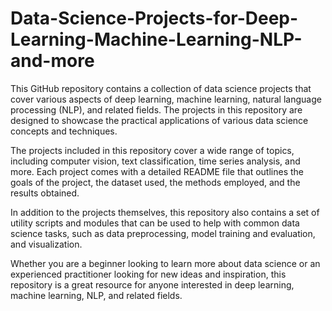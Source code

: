 # Data-Science-Projects-for-Deep-Learning-Machine-Learning-NLP-and-more

This GitHub repository contains a collection of data science projects that cover various aspects of deep learning, machine learning, natural language processing (NLP), and related fields. The projects in this repository are designed to showcase the practical applications of various data science concepts and techniques.

The projects included in this repository cover a wide range of topics, including computer vision, text classification, time series analysis, and more. Each project comes with a detailed README file that outlines the goals of the project, the dataset used, the methods employed, and the results obtained.

In addition to the projects themselves, this repository also contains a set of utility scripts and modules that can be used to help with common data science tasks, such as data preprocessing, model training and evaluation, and visualization.

Whether you are a beginner looking to learn more about data science or an experienced practitioner looking for new ideas and inspiration, this repository is a great resource for anyone interested in deep learning, machine learning, NLP, and related fields.
